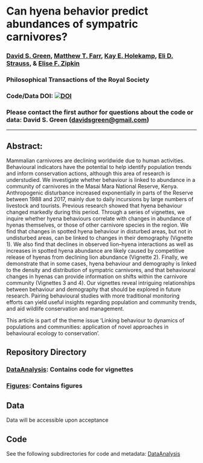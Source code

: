 # Can hyena behavior predict abundances of sympatric carnivores?

### [David S. Green](https://inr.oregonstate.edu/people/david-green), [Matthew T. Farr](https://farrmt.github.io/), [Kay E. Holekamp](http://www.holekamplab.org/), [Eli D. Strauss](https://straussed.github.io/), & [Elise F. Zipkin](https://msu.edu/user/ezipkin/)

### Philosophical Transactions of the Royal Society

### Code/Data DOI: [![DOI](https://zenodo.org/badge/153342900.svg)](https://zenodo.org/badge/latestdoi/153342900)

### Please contact the first author for questions about the code or data: David S. Green (davidsgreen@gmail.com)
__________________________________________________________________________________________________________________________________________

## Abstract: 
<p>Mammalian carnivores are declining worldwide due to human activities. Behavioural
indicators have the potential to help identify population trends
and inform conservation actions, although this area of research is understudied.
We investigate whether behaviour is linked to abundance in a
community of carnivores in the Masai Mara National Reserve, Kenya.
Anthropogenic disturbance increased exponentially in parts of the Reserve
between 1988 and 2017, mainly due to daily incursions by large numbers
of livestock and tourists. Previous research showed that hyena behaviour
changed markedly during this period. Through a series of vignettes, we
inquire whether hyena behaviours correlate with changes in abundance of
hyenas themselves, or those of other carnivore species in the region. We
find that changes in spotted hyena behaviour in disturbed areas, but not
in undisturbed areas, can be linked to changes in their demography (Vignette
1). We also find that declines in observed lion–hyena interactions as
well as increases in spotted hyena abundance are likely caused by competitive
release of hyenas from declining lion abundance (Vignette 2). Finally,
we demonstrate that in some cases, hyena behaviour and demography is
linked to the density and distribution of sympatric carnivores, and that behavioural
changes in hyenas can provide information on shifts within the
carnivore community (Vignettes 3 and 4). Our vignettes reveal intriguing
relationships between behaviour and demography that should be explored
in future research. Pairing behavioural studies with more traditional monitoring
efforts can yield useful insights regarding population and
community trends, and aid wildlife conservation and management.</p>
<p>This article is part of the theme issue ‘Linking behaviour to dynamics
of populations and communities: application of novel approaches in
behavioural ecology to conservation’.</p>

## Repository Directory
### [DataAnalysis](https://github.com/farrmt/ZSL/tree/master/DataAnalysis): Contains code for vignettes
### [Figures](https://github.com/farrmt/ZSL/tree/master/Figures): Contains figures

## Data
Data will be accessible upon acceptance

## Code
See the following subdirectories for code and metadata: [DataAnalysis](https://github.com/farrmt/ZSL/tree/master/DataAnalysis)
